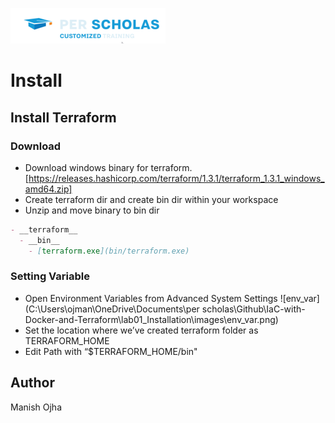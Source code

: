 [![Per Scholas](../per_scholas.png)](https://www.perscholas.org) 

# Install

## Install Terraform

### Download
 
- Download windows binary for terraform. [https://releases.hashicorp.com/terraform/1.3.1/terraform_1.3.1_windows_amd64.zip]
- Create terraform dir and create bin dir within your workspace
- Unzip and move binary to bin dir

```markdown
- __terraform__
  - __bin__
    - [terraform.exe](bin/terraform.exe)
```

### Setting Variable

- Open Environment Variables from Advanced System Settings
![env_var](C:\Users\ojman\OneDrive\Documents\per scholas\Github\IaC-with-Docker-and-Terraform\lab01_Installation\images\env_var.png)
- Set the location where we’ve created terraform folder as TERRAFORM_HOME
- Edit Path with “$TERRAFORM_HOME/bin"

## Author
Manish Ojha